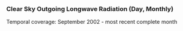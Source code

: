 ### Clear Sky Outgoing Longwave Radiation (Day, Monthly)
Temporal coverage: September 2002 - most recent complete month

